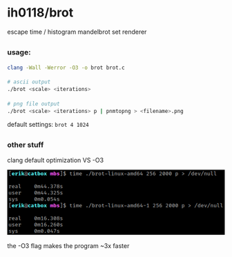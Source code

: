 # ih0118/brot

escape time / histogram mandelbrot set renderer
##
### usage:
```sh
clang -Wall -Werror -O3 -o brot brot.c

# ascii output
./brot <scale> <iterations>

# png file output
./brot <scale> <iterations> p | pnmtopng > <filename>.png
```
default settings: `brot 4 1024`
##
### other stuff
clang default optimization VS -O3

![](/timecmp.png "Arch Linux x86-64, AMD Ryzen 7 5800X @ 4.200 GHz")

the -O3 flag makes the program ~3x faster
